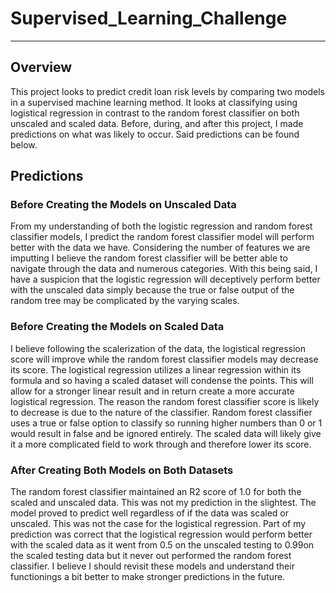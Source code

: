 # Supervised_Learning_Challenge
---
## Overview
This project looks to predict credit loan risk levels by comparing two models in a supervised machine learning method. It looks at classifying using logistical regression in contrast to the random forest classifier on both unscaled and scaled data. Before, during, and after this project, I made predictions on what was likely to occur. Said predictions can be found below.

## Predictions
### Before Creating the Models on Unscaled Data
From my understanding of both the logistic regression and random forest classifier models, I predict the random forest classifier model will perform better with the data we have. Considering the number of features we are imputting I believe the random forest classifier will be better able to navigate through the data and numerous categories. With this being said, I have a suspicion that the logistic regression will deceptively perform better with the unscaled data simply because the true or false output of the random tree may be complicated by the varying scales.

### Before Creating the Models on Scaled Data
I believe following the scalerization of the data, the logistical regression score will improve while the random forest classifier models may decrease its score. The logistical regression utilizes a linear regression within its formula and so having a scaled dataset will condense the points. This will allow for a stronger linear result and in return create a more accurate logistical regression. The reason the random forest classifier score is likely to decrease is due to the nature of the classifier. Random forest classifier uses a true or false option to classify so running higher numbers than 0 or 1 would result in false and be ignored entirely. The scaled data will likely give it a more complicated field to work through and therefore lower its score.

### After Creating Both Models on Both Datasets
The random forest classifier maintained an R2 score of 1.0 for both the scaled and unscaled data. This was not my prediction in the slightest. The model proved to predict well regardless of if the data was scaled or unscaled. This was not the case for the logistical regression. Part of my prediction was correct that the logistical regression would perform better with the scaled data as it went from 0.5 on the unscaled testing to 0.99on the scaled testing data but it never out performed the random forest classifier. I believe I should revisit these models and understand their functionings a bit better to make stronger predictions in the future.

